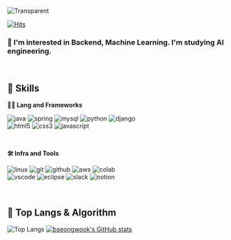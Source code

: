 <!-- Header -->

![Transparent](https://capsule-render.vercel.app/api?type=transparent&height=200&color=black&text=Hello.&reversal=false&textBg=false&fontAlign=50&animation=fadeIn&fontSize=50&fontColor=000000)

[![Hits](https://hits.seeyoufarm.com/api/count/incr/badge.svg?url=https%3A%2F%2Fgithub.com%2Fbseongwook%2Fhit-counter&count_bg=%23000000&title_bg=%23757575&icon=bilibili.svg&icon_color=%23000000&title=hits&edge_flat=true)](https://hits.seeyoufarm.com)

### 🙇 I'm interested in Backend, Machine Learning. I'm studying AI engineering.

<!-- Body -->

<br>

## 🦾 Skills
**🧑‍💻 Lang and Frameworks**
<!-- Oracle의 요청으로 Java 로고가 Simple Icons에서 삭제되었기에 대신 OpenJDK의 로고를 사용 -->
![java](https://img.shields.io/badge/java-ffffff.svg?&style=for-the-badge&logo=openjdk&logoColor=black)
![spring](https://img.shields.io/badge/spring-ffffff.svg?&style=for-the-badge&logo=spring&logoColor=black)
![mysql](https://img.shields.io/badge/mysql-ffffff.svg?&style=for-the-badge&logo=mysql&logoColor=black)
![python](https://img.shields.io/badge/python-ffffff.svg?&style=for-the-badge&logo=python&logoColor=black)
![django](https://img.shields.io/badge/flask-ffffff.svg?&style=for-the-badge&logo=django&logoColor=black)<br>
![html5](https://img.shields.io/badge/html5-ffffff.svg?&style=for-the-badge&logo=html5&logoColor=black)
![css3](https://img.shields.io/badge/css3-ffffff.svg?&style=for-the-badge&logo=css3&logoColor=black)
![javascript](https://img.shields.io/badge/javascript-ffffff.svg?&style=for-the-badge&logo=javascript&logoColor=black)

<br>

**🛠️ Infra and Tools**

![linux](https://img.shields.io/badge/linux-ffffff.svg?&style=for-the-badge&logo=linux&logoColor=black)
![git](https://img.shields.io/badge/git-ffffff.svg?&style=for-the-badge&logo=git&logoColor=black)
![github](https://img.shields.io/badge/github-ffffff.svg?&style=for-the-badge&logo=github&logoColor=black)
![aws](https://img.shields.io/badge/aws-ffffff.svg?&style=for-the-badge&logo=amazonaws&logoColor=black)
![colab](https://img.shields.io/badge/colab-ffffff.svg?&style=for-the-badge&logo=googlecolab&logoColor=black)<br>
![vscode](https://img.shields.io/badge/vscode-ffffff.svg?&style=for-the-badge&logo=visualstudiocode&logoColor=black)
![eclipse](https://img.shields.io/badge/eclipse-ffffff.svg?&style=for-the-badge&logo=eclipseide&logoColor=black)
![slack](https://img.shields.io/badge/slack-ffffff.svg?&style=for-the-badge&logo=slack&logoColor=black)
![notion](https://img.shields.io/badge/notion-ffffff.svg?&style=for-the-badge&logo=notion&logoColor=black)

<br>

## 🚌 Top Langs & Algorithm
![Top Langs](https://github-readme-stats.vercel.app/api/top-langs/?username=bseongwook&layout=compact)
[![bseongwook's GitHub stats](https://github-readme-stats.vercel.app/api?username=bseongwook)](https://github.com/bseongwook/github-readme-stats)




